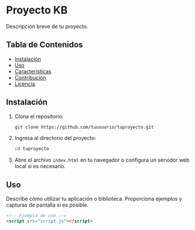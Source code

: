# Proyecto KB

Descripción breve de tu proyecto.

## Tabla de Contenidos

- [Instalación](#instalación)
- [Uso](#uso)
- [Características](#características)
- [Contribución](#contribución)
- [Licencia](#licencia)

## Instalación

1. Clona el repositorio:

    ```bash
    git clone https://github.com/tuusuario/tuproyecto.git
    ```

2. Ingresa al directorio del proyecto:

    ```bash
    cd tuproyecto
    ```

3. Abre el archivo `index.html` en tu navegador o configura un servidor web local si es necesario.

## Uso

Describe cómo utilizar tu aplicación o biblioteca. Proporciona ejemplos y capturas de pantalla si es posible.

```html
<!-- Ejemplo de uso -->
<script src="script.js"></script>

